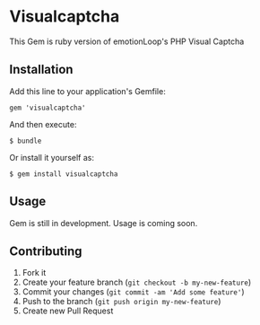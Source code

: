 # Visualcaptcha

This Gem is ruby version of emotionLoop's PHP Visual Captcha

## Installation

Add this line to your application's Gemfile:

    gem 'visualcaptcha'

And then execute:

    $ bundle

Or install it yourself as:

    $ gem install visualcaptcha

## Usage

Gem is still in development. Usage is coming soon.

## Contributing

1. Fork it
2. Create your feature branch (`git checkout -b my-new-feature`)
3. Commit your changes (`git commit -am 'Add some feature'`)
4. Push to the branch (`git push origin my-new-feature`)
5. Create new Pull Request
